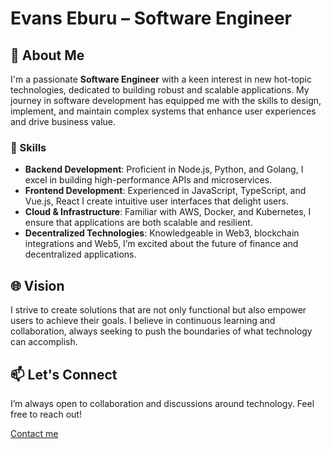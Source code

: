 # Evans Eburu – Software Engineer

## 🚀 About Me

I'm a passionate **Software Engineer** with a keen interest in new hot-topic technologies, dedicated to building robust and scalable applications. My journey in software development has equipped me with the skills to design, implement, and maintain complex systems that enhance user experiences and drive business value.

### 🌟 Skills

- **Backend Development**: Proficient in Node.js, Python, and Golang, I excel in building high-performance APIs and microservices.
- **Frontend Development**: Experienced in JavaScript, TypeScript, and Vue.js, React I create intuitive user interfaces that delight users.
- **Cloud & Infrastructure**: Familiar with AWS, Docker, and Kubernetes, I ensure that applications are both scalable and resilient.
- **Decentralized Technologies**: Knowledgeable in Web3, blockchain integrations and Web5, I’m excited about the future of finance and decentralized applications.

## 🌐 Vision

I strive to create solutions that are not only functional but also empower users to achieve their goals. I believe in continuous learning and collaboration, always seeking to push the boundaries of what technology can accomplish.

## 📫 Let's Connect

I’m always open to collaboration and discussions around technology. Feel free to reach out!

[Contact me](mailto:evanseburu32@gmail.com)
